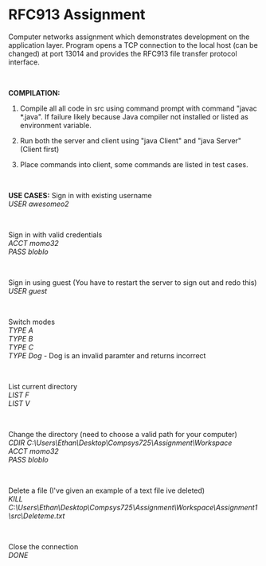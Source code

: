 # RFC913 Assignment

Computer networks assignment which demonstrates development on the application layer.
Program opens a TCP connection to the local host (can be changed) at port 13014 and
provides the RFC913 file transfer protocol interface.

<br/>

 **COMPILATION:**
1. Compile all all code in src using command prompt with command "javac *.java".
If failure likely because Java compiler not installed or listed as environment
variable.

2. Run both the server and client using "java Client" and "java Server"
(Client first)

3. Place commands into client, some commands are listed in test cases.

<br/>

 **USE CASES:**
Sign in with existing username <br/>
	*USER awesomeo2* <br/>
	
<br/>

Sign in with valid credentials <br/>
	*ACCT momo32* <br/>
	*PASS bloblo* <br/>

<br/>

Sign in using guest (You have to restart the server to sign out and redo this) <br/>
	*USER guest* <br/>
	
<br/>
	
Switch modes <br/>
	*TYPE A* <br/>
	*TYPE B* <br/>
	*TYPE C* <br/>
	*TYPE Dog*		- Dog is an invalid paramter and returns incorrect <br/>
	
<br/>
	
List current directory <br/>
	*LIST F* <br/>
	*LIST V* <br/>
	
<br/>
	
Change the directory (need to choose a valid path for your computer) <br/>
	*CDIR C:\Users\Ethan\Desktop\Compsys725\Assignment\Workspace* <br/>
	*ACCT momo32* <br/>
	*PASS bloblo* <br/>
	
<br/>
	
Delete a file (I've given an example of a text file ive deleted) <br/>
	*KILL C:\Users\Ethan\Desktop\Compsys725\Assignment\Workspace\Assignment1\src\Deleteme.txt* <br/>
			
<br/>
			
Close the connection <br/>
	*DONE* <br/>
	
	
	
	